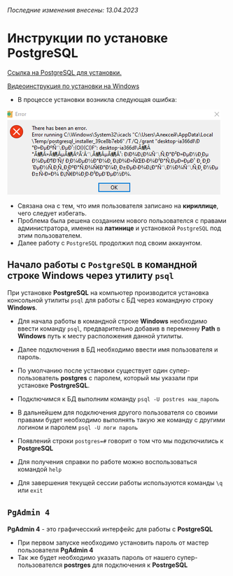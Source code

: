 _Последние изменения внесены: 13.04.2023_

# Инструкции по установке PostgreSQL

[Ссылка на PostgreSQL для установки.](https://www.enterprisedb.com/downloads/postgres-postgresql-downloads)

[Видеоинструкция по установки на Windows](/study_materials/DataBase/PostgreSQL/Netology/video/Install_PostgreSQL_Win.mp4)

* В процессе установки возникла следующая ошибка:

![](/study_materials/DataBase/PostgreSQL/Netology/img/install_error.png)

* Связана она с тем, что имя пользователя записано на **кириллице**, чего следует избегать.
* Проблема была решена созданием нового пользователся с правами администратора, именен на **латинице**  и установкой `PostgreSQL` под этим пользователем.
* Далее работу с `PostgreSQL` продолжил под своим аккаунтом.

## Начало работы с `PostgreSQL` в командной строке Windows через утилиту `psql`

При установке **PostgreSQL** на компьютер производится установка консольной утилиты `psql` для работы с БД через командную строку **Windows**.

* Для начала работы в командной строке **Windows** необходимо ввести команду `psql`, предварительно добавив в переменну **Path** в **Windows** путь к месту расположения данной утилиты.
* Далее подключения в БД необходимо ввести имя пользователя и пароль.
* По умолчанию после установки существует один супер-пользователь **postgres** с паролем, который мы указали при установке **PostrgreSQL**.
* Подключимся к БД выполним команду `psql -U postres наш_пароль`
* В дальнейшем для подключения другого пользователя со своими правами будет необходимо выполнять такую же команду с другими логином и паролем `psql -U логи пароль`
* Появлений строки `postgres=#` говорит о том что мы подключились к **PostgreSQL**

* Для получения справки по работе можно воспользоваться командой `help`

* Для завершения текущей сессии работы используются команды `\q` или `exit`

## `PgAdmin 4` 

**PgAdmin 4** - это графичесский интерфейс для работы с **PostgreSQL**

* При первом запуске необходимо установить пароль от мастер пользователя **PgAdmin 4**
* Так же будет необходимо указать пароль от нашего супер-пользователся **postrges** для подключения к **PostrgeSQL**


```python

```
